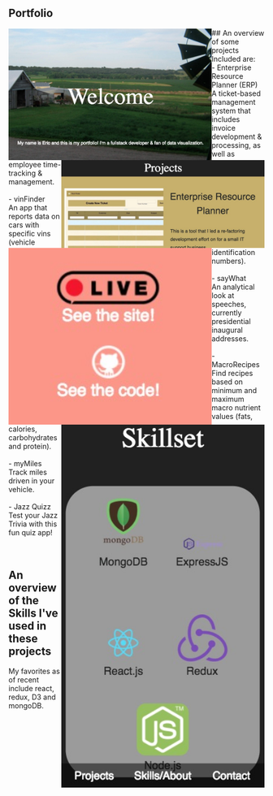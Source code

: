 ## Portfolio
<div style="display:block">
	<img src="imgs/port/welcome.jpg" width="400" align="left" style="display:inline">
	<img src="imgs/port/projects.jpg" width="400" align="right" style="display:inline">
	<img src="imgs/port/links.jpg" width="400" align="left" style="display:inline">
	<img src="imgs/port/responsive.jpg" width="400" align="right" style="display:inline">
</div>
## An overview of some projects 
Included are:</br>
	- Enterprise Resource Planner (ERP)</br>
		A ticket-based management system that includes invoice development & processing, as well as employee time-tracking & management.</br></br>
	- vinFinder</br>
		An app that reports data on cars with specific vins (vehicle identification numbers).</br></br>
	- sayWhat</br>
		An analytical look at speeches, currently presidential inaugural addresses.</br></br>
	- MacroRecipes</br>
		Find recipes based on minimum and maximum macro nutrient values (fats, calories, carbohydrates and protein).</br></br>
	- myMiles</br>
		Track miles driven in your vehicle.</br></br>
	- Jazz Quizz</br>
		Test your Jazz Trivia with this fun quiz app!</br></br></br>

## An overview of the Skills I've used in these projects
My favorites as of recent include react, redux, D3 and mongoDB.